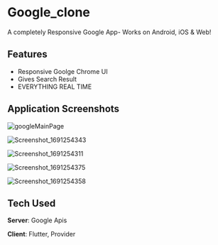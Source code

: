 # Google_clone

A completely Responsive Google App- Works on Android, iOS & Web! 

## Features
- Responsive Goolge Chrome UI
- Gives Search Result
- EVERYTHING REAL TIME

## Application Screenshots
![googleMainPage](https://github.com/vipinmehra535/google-clone/assets/88340224/3d8e8ef3-b343-45f1-92e5-f045bc47769c)

![Screenshot_1691254343](https://github.com/vipinmehra535/google-clone/assets/88340224/30fe5e7f-989b-41cc-8ccb-d43722a5e35a)

![Screenshot_1691254311](https://github.com/vipinmehra535/google-clone/assets/88340224/5a2a2c1b-826a-4436-9fdd-0b647b561374)

![Screenshot_1691254375](https://github.com/vipinmehra535/google-clone/assets/88340224/31339a65-bba2-4002-8db8-1fa49e51815f)

![Screenshot_1691254358](https://github.com/vipinmehra535/google-clone/assets/88340224/0664aa8b-3e4e-4eee-ac55-cc6ff3fef2ab)

## Tech Used
**Server**: Google Apis

**Client**: Flutter, Provider
